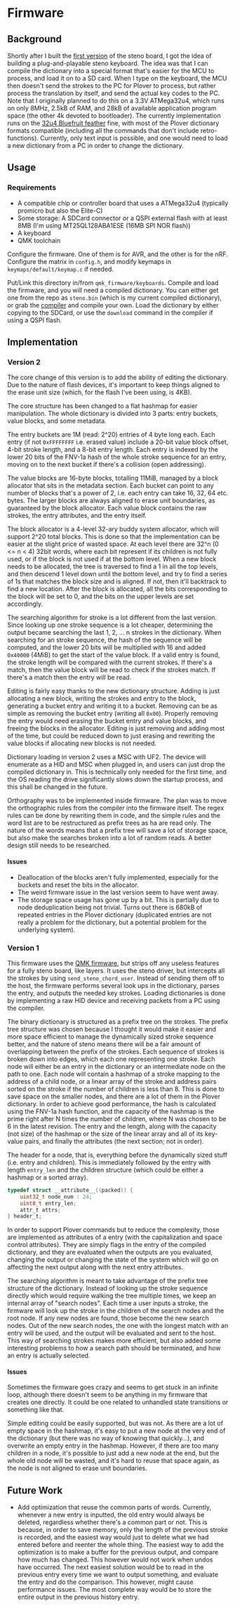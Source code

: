 # Firmware

## Background

Shortly after I built the [first version](../pcb/README.md#Version-1) of the steno board, I got the idea of building a plug-and-playable steno keyboard. The idea was that I can compile the dictionary into a special format that's easier for the MCU to process, and load it on to a SD card. When I type on the keyboard, the MCU then doesn't send the strokes to the PC for Plover to process, but rather process the translation by itself, and send the actual key codes to the PC. Note that I originally planned to do this on a 3.3V ATMega32u4, which runs on only 8MHz, 2.5kB of RAM, and 28kB of available application program space (the other 4k devoted to bootloader). The currently implementation runs on the [32u4 Bluefruit feather](https://www.adafruit.com/product/2829) fine, with most of the Plover dictionary formats compatible (including all the commands that don't include retro- functions). Currently, only text input is possible, and one would need to load a new dictionary from a PC in order to change the dictionary.

## Usage

### Requirements

- A compatible chip or controller board that uses a ATMega32u4 (typically promicro but also the Elite-C)
- Some storage: A SDCard connector or a QSPI external flash with at least 8MB (I'm using MT25QL128ABA1ESE (16MB SPI NOR flash))
- A keyboard
- QMK toolchain

Configure the firmware. One of them is for AVR, and the other is for the nRF. Configure the matrix in `config.h`, and modify keymaps in `keymaps/default/keymap.c` if needed.

Put/Link this directory in/from `qmk_firmware/keyboards`. Compile and load the firmware, and you will need a compiled dictionary. You can either get one from the repo as `steno.bin` (which is my current compiled dictionary), or grab the [compiler](../compiler) and compile your own. Load the dictionary by either copying to the SDCard, or use the `download` command in the compiler if using a QSPI flash.

## Implementation

### Version 2

The core change of this version is to add the ability of editing the dictionary. Due to the nature of flash devices, it's important to keep things aligned to the erase unit size (which, for the flash I've been using, is 4KB).

The core structure has been changed to a flat hashmap for easier manipulation. The whole dictionary is divided into 3 parts: entry buckets, value blocks, and some metadata.

The entry buckets are 1M (read: 2^20) entries of 4 byte long each. Each entry (if not `0xFFFFFFFF` i.e. erased value) include a 20-bit value block offset, 4-bit stroke length, and a 8-bit entry length. Each entry is indexed by the lower 20 bits of the FNV-1a hash of the whole stroke sequence for an entry, moving on to the next bucket if there's a collision (open addressing).

The value blocks are 16-byte blocks, totalling 11MiB, managed by a block allocator that sits in the metadata section. Each bucket can point to any number of blocks that's a power of 2, i.e. each entry can take 16, 32, 64 etc. bytes. The larger blocks are always aligned to erase unit boundaries, as guaranteed by the block allocator. Each value block contains the raw strokes, the entry attributes, and the entry itself.

The block allocator is a 4-level 32-ary buddy system allocator, which will support 2^20 total blocks. This is done so that the implementation can be easier at the slight price of wasted space. At each level there are 32^n (0 &lt;= n &lt; 4) 32bit words, where each bit represent if its children is not fully used, or if the block is not used if at the bottom level. When a new block needs to be allocated, the tree is traversed to find a 1 in all the top levels, and then descend 1 level down until the bottom level, and try to find a series of 1s that matches the block size and is aligned. If not, then it'll backtrack to find a new location. After the block is allocated, all the bits corresponding to the block will be set to 0, and the bits on the upper levels are set accordingly.

The searching algorithm for stroke is a lot different from the last version. Since looking up one stroke sequence is a lot cheaper, determining the output became searching the last 1, 2, ... n strokes in the dictionary. When searching for an stroke sequence, the hash of the sequence will be computed, and the lower 20 bits will be multiplied with 16 and added `0x40000` (4MiB) to get the start of the value block. If a valid entry is found, the stroke length will be compared with the current strokes. If there's a match, then the value block will be read to check if the strokes match. If there's a match then the entry will be read.

Editing is fairly easy thanks to the new dictionary structure. Adding is just allocating a new block, writing the strokes and entry to the block, generating a bucket entry and writing it to a bucket. Removing can be as simple as removing the bucket entry (writing all `0x00`). Properly removing the entry would need erasing the bucket entry and value blocks, and freeing the blocks in the allocator. Editing is just removing and adding most of the time, but could be reduced down to just erasing and rewriting the value blocks if allocating new blocks is not needed.

Dictionary loading in version 2 uses a MSC with UF2. The device will enumerate as a HID and MSC when plugged in, and users can just drop the compiled dictionary in. This is technically only needed for the first time, and the OS reading the drive significantly slows down the startup process, and this shall be changed in the future.

Orthography was to be implemented inside firmware. The plan was to move the orthographic rules from the compiler into the firmware itself. The regex rules can be done by rewriting them in code, and the simple rules and the word list are to be restructured as prefix trees as ha are read only. The nature of the words means that a prefix tree will save a lot of storage space, but also make the searches broken into a lot of random reads. A better design still needs to be researched.

#### Issues

- Deallocation of the blocks aren't fully implemented, especially for the buckets and reset the bits in the allocator.
- The weird firmware issue in the last version seem to have went away.
- The storage space usage has gone up by a bit. This is partially due to node deduplication being not trivial. Turns out there is 680kB of repeated entries in the Plover dictionary (duplicated entries are not really a problem for the dictionary, but a potential problem for the underlying system).

### Version 1

This firmware uses the [QMK firmware](https://qmk.fm), but strips off any useless features for a fully steno board, like layers. It uses the steno driver, but intercepts all the strokes by using `send_steno_chord_user`. Instead of sending them off to the host, the firmware performs several look ups in the dictionary, parses the entry, and outputs the needed key strokes. Loading dictionaries is done by implementing a raw HID device and receiving packets from a PC using the compiler.

The binary dictionary is structured as a prefix tree on the strokes. The prefix tree structure was chosen because I thought it would make it easier and more space efficient to manage the dynamically sized stroke sequence better, and the nature of steno means there will be a fair amount of overlapping between the prefix of the strokes. Each sequence of strokes is broken down into edges, which each one representing one stroke. Each node will either be an entry in the dictionary or an intermediate node on the path to one. Each node will contain a hashmap of a stroke mapping to the address of a child node, or a linear array of the stroke and address pairs sorted on the stroke if the number of children is less than 8. This is done to save space on the smaller nodes, and there are a lot of them in the Plover dictionary. In order to achieve good performance, the hash is calculated using the FNV-1a hash function, and the capacity of the hashmap is the prime right after N times the number of children, where N was chosen to be 6 in the latest revision. The entry and the length, along with the capacity (not size) of the hashmap or the size of the linear array and all of its key-value pairs, and finally the attributes (the next section; not in order).

The header for a node, that is, everything before the dynamically sized stuff (i.e. entry and children). This is immediately followed by the entry with length `entry_len` and the children structure (which could be either a hashmap or a sorted array).
```c
typedef struct __attribute__((packed)) {
    uint32_t node_num : 24;
    uint8_t entry_len;
    attr_t attrs;
} header_t;
```

In order to support Plover commands but to reduce the complexity, those are implemented as attributes of a entry (with the capitalization and space control attributes). They are simply flags in the entry of the compiled dictionary, and they are evaluated when the outputs are you evaluated, changing the output or changing the state of the system which will go on affecting the next output along with the next entry attributes.

The searching algorithm is meant to take advantage of the prefix tree structure of the dictionary. Instead of looking up the stroke sequence directly which would require walking the tree multiple times, we keep an internal array of "search nodes". Each time a user inputs a stroke, the firmware will look up the stroke in the children of the search nodes and the root node. If any new nodes are found, those become the new search nodes. Out of the new search nodes, the one with the longest match with an entry will be used, and the output will be evaluated and sent to the host. This way of searching strokes makes more efficient, but also added some interesting problems to how a search path should be terminated, and how an entry is actually selected.

#### Issues

Sometimes the firmware goes crazy and seems to get stuck in an infinite loop, although there doesn't seem to be anything in my firmware that creates one directly. It could be one related to unhandled state transitions or something like that.

Simple editing could be easily supported, but was not. As there are a lot of empty space in the hashmap, it's easy to put a new node at the very end of the dictionary (but there was no way of knowing that quickly...), and overwrite an empty entry in the hashmap. However, if there are too many children in a node, it's possible to just add a new node at the end, but the whole old node will be wasted, and it's hard to reuse that space again, as the node is not aligned to erase unit boundaries.

## Future Work

- Add optimization that reuse the common parts of words. Currently, whenever a new entry is inputted, the old entry would always be deleted, regardless whether there's a common part or not. This is because, in order to save memory, only the length of the previous stroke is recorded, and the easiest way would just to delete what we had entered before and reenter the whole thing. The easiest way to add the optimization is to make a buffer for the previous output, and compare how much has changed. This however would not work when undos have occurred. The next easiest solution would be to read in the previous entry every time we want to output something, and evaluate the entry and do the comparison. This however, might cause performance issues. The most complete way would be to store the entire output in the previous history entry.
